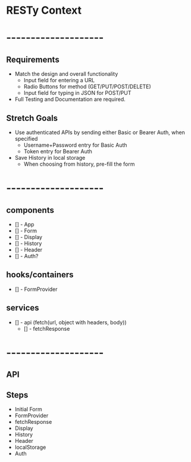 # RESTy Context

# --------------------

## Requirements
* Match the design and overall functionality
  * Input field for entering a URL
  * Radio Buttons for method (GET/PUT/POST/DELETE)
  * Input field for typing in JSON for POST/PUT
* Full Testing and Documentation are required.

## Stretch Goals
* Use authenticated APIs by sending either Basic or Bearer Auth, when specified
  * Username+Password entry for Basic Auth
  * Token entry for Bearer Auth
* Save History in local storage
  * When choosing from history, pre-fill the form

# --------------------

## components
- [] - App
- [] - Form
- [] - Display
- [] - History
- [] - Header
- [] - Auth?

## hooks/containers
- [] - FormProvider

## services
- [] - api (fetch(url, object with headers, body))
  * [] - fetchResponse

# --------------------

## API


## Steps
- Initial Form
- FormProvider
- fetchResponse
- Display
- History
- Header
- localStorage
- Auth
